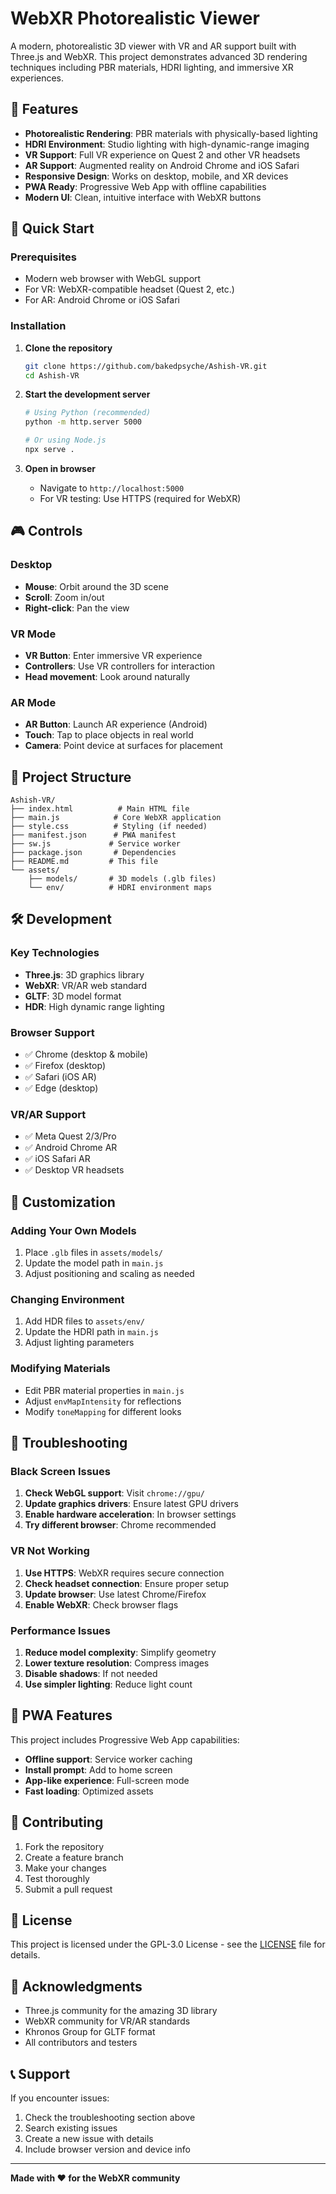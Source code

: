 # WebXR Photorealistic Viewer

A modern, photorealistic 3D viewer with VR and AR support built with Three.js and WebXR. This project demonstrates advanced 3D rendering techniques including PBR materials, HDRI lighting, and immersive XR experiences.

## 🌟 Features

- **Photorealistic Rendering**: PBR materials with physically-based lighting
- **HDRI Environment**: Studio lighting with high-dynamic-range imaging
- **VR Support**: Full VR experience on Quest 2 and other VR headsets
- **AR Support**: Augmented reality on Android Chrome and iOS Safari
- **Responsive Design**: Works on desktop, mobile, and XR devices
- **PWA Ready**: Progressive Web App with offline capabilities
- **Modern UI**: Clean, intuitive interface with WebXR buttons

## 🚀 Quick Start

### Prerequisites
- Modern web browser with WebGL support
- For VR: WebXR-compatible headset (Quest 2, etc.)
- For AR: Android Chrome or iOS Safari

### Installation

1. **Clone the repository**
   ```bash
   git clone https://github.com/bakedpsyche/Ashish-VR.git
   cd Ashish-VR
   ```

2. **Start the development server**
   ```bash
   # Using Python (recommended)
   python -m http.server 5000
   
   # Or using Node.js
   npx serve .
   ```

3. **Open in browser**
   - Navigate to `http://localhost:5000`
   - For VR testing: Use HTTPS (required for WebXR)

## 🎮 Controls

### Desktop
- **Mouse**: Orbit around the 3D scene
- **Scroll**: Zoom in/out
- **Right-click**: Pan the view

### VR Mode
- **VR Button**: Enter immersive VR experience
- **Controllers**: Use VR controllers for interaction
- **Head movement**: Look around naturally

### AR Mode
- **AR Button**: Launch AR experience (Android)
- **Touch**: Tap to place objects in real world
- **Camera**: Point device at surfaces for placement

## 📁 Project Structure

```
Ashish-VR/
├── index.html          # Main HTML file
├── main.js            # Core WebXR application
├── style.css          # Styling (if needed)
├── manifest.json      # PWA manifest
├── sw.js             # Service worker
├── package.json       # Dependencies
├── README.md         # This file
└── assets/
    ├── models/       # 3D models (.glb files)
    └── env/          # HDRI environment maps
```

## 🛠️ Development

### Key Technologies
- **Three.js**: 3D graphics library
- **WebXR**: VR/AR web standard
- **GLTF**: 3D model format
- **HDR**: High dynamic range lighting

### Browser Support
- ✅ Chrome (desktop & mobile)
- ✅ Firefox (desktop)
- ✅ Safari (iOS AR)
- ✅ Edge (desktop)

### VR/AR Support
- ✅ Meta Quest 2/3/Pro
- ✅ Android Chrome AR
- ✅ iOS Safari AR
- ✅ Desktop VR headsets

## 🎨 Customization

### Adding Your Own Models
1. Place `.glb` files in `assets/models/`
2. Update the model path in `main.js`
3. Adjust positioning and scaling as needed

### Changing Environment
1. Add HDR files to `assets/env/`
2. Update the HDRI path in `main.js`
3. Adjust lighting parameters

### Modifying Materials
- Edit PBR material properties in `main.js`
- Adjust `envMapIntensity` for reflections
- Modify `toneMapping` for different looks

## 🔧 Troubleshooting

### Black Screen Issues
1. **Check WebGL support**: Visit `chrome://gpu/`
2. **Update graphics drivers**: Ensure latest GPU drivers
3. **Enable hardware acceleration**: In browser settings
4. **Try different browser**: Chrome recommended

### VR Not Working
1. **Use HTTPS**: WebXR requires secure connection
2. **Check headset connection**: Ensure proper setup
3. **Update browser**: Use latest Chrome/Firefox
4. **Enable WebXR**: Check browser flags

### Performance Issues
1. **Reduce model complexity**: Simplify geometry
2. **Lower texture resolution**: Compress images
3. **Disable shadows**: If not needed
4. **Use simpler lighting**: Reduce light count

## 📱 PWA Features

This project includes Progressive Web App capabilities:
- **Offline support**: Service worker caching
- **Install prompt**: Add to home screen
- **App-like experience**: Full-screen mode
- **Fast loading**: Optimized assets

## 🤝 Contributing

1. Fork the repository
2. Create a feature branch
3. Make your changes
4. Test thoroughly
5. Submit a pull request

## 📄 License

This project is licensed under the GPL-3.0 License - see the [LICENSE](LICENSE) file for details.

## 🙏 Acknowledgments

- Three.js community for the amazing 3D library
- WebXR community for VR/AR standards
- Khronos Group for GLTF format
- All contributors and testers

## 📞 Support

If you encounter issues:
1. Check the troubleshooting section above
2. Search existing issues
3. Create a new issue with details
4. Include browser version and device info

---

**Made with ❤️ for the WebXR community** 